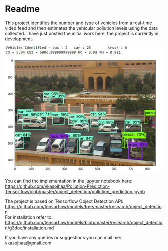 # Readme
This project identifies the number and type of vehicles from a real-time video feed and then estimates the vehicular pollution levels using the data collected. I have just posted the initial work here, the project is currently in development.


![Screenshot](/object_detection/screenshot.png)


You can find the implementation in the jupyter notebook here:
https://github.com/vkasojhaa/Pollution-Prediction-Tensorflow/blob/master/object_detection/pollution_prediction.ipynb

The project is based on Tensorflow Object Detection API: https://github.com/tensorflow/models/tree/master/research/object_detection<br>
For installation refer to: https://github.com/tensorflow/models/blob/master/research/object_detection/g3doc/installation.md

If you have any queries or suggestions you can mail me: vkasojhaa@gmail.com
